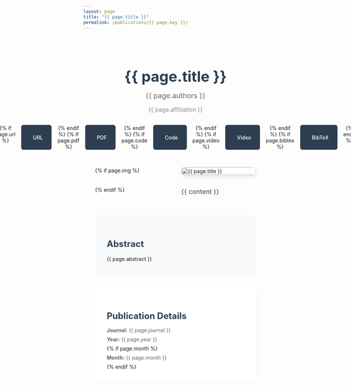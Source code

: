 ```yaml
---
layout: page
title: "{{ page.title }}"
permalink: /publications/{{ page.key }}/
---
```


<style>
.publication-container {
  max-width: 1200px;
  margin: 0 auto;
  padding: 2rem;
  font-family: -apple-system, BlinkMacSystemFont, 'Segoe UI', Roboto, Oxygen, Ubuntu, Cantarell, 'Open Sans', 'Helvetica Neue', sans-serif;
}

.publication-header {
  text-align: center;
  margin-bottom: 3rem;
}

.publication-title {
  font-size: 2.5rem;
  font-weight: 700;
  color: #2c3e50;
  margin-bottom: 1rem;
  line-height: 1.2;
}

.publication-authors {
  font-size: 1.2rem;
  color: #666;
  margin-bottom: 1rem;
}

.publication-affiliation {
  font-size: 1rem;
  color: #888;
  margin-bottom: 2rem;
}

.publication-links {
  display: flex;
  gap: 1rem;
  justify-content: center;
  margin-bottom: 2rem;
}

.publication-link {
  padding: 0.8rem 1.5rem;
  background: #2c3e50;
  color: white;
  text-decoration: none;
  border-radius: 6px;
  font-weight: 500;
  transition: all 0.2s ease;
  display: flex;
  align-items: center;
  gap: 0.5rem;
}

.publication-link:hover {
  background: #34495e;
  transform: translateY(-2px);
  box-shadow: 0 2px 8px rgba(0,0,0,0.1);
}

.publication-link svg {
  width: 16px;
  height: 16px;
  fill: currentColor;
}

.publication-content {
  display: grid;
  grid-template-columns: 1fr 1fr;
  gap: 2rem;
  margin-bottom: 3rem;
}

.publication-image {
  width: 100%;
  border-radius: 8px;
  box-shadow: 0 4px 12px rgba(0,0,0,0.1);
}

.publication-text {
  font-size: 1.1rem;
  line-height: 1.6;
  color: #444;
}

.publication-abstract {
  background: #f8f9fa;
  padding: 2rem;
  border-radius: 8px;
  margin-bottom: 2rem;
}

.publication-abstract h2 {
  color: #2c3e50;
  margin-bottom: 1rem;
  font-size: 1.5rem;
}

.publication-abstract p {
  margin: 0;
  line-height: 1.6;
}

.publication-details {
  background: white;
  padding: 2rem;
  border-radius: 8px;
  box-shadow: 0 2px 8px rgba(0,0,0,0.05);
}

.publication-details h2 {
  color: #2c3e50;
  margin-bottom: 1rem;
  font-size: 1.5rem;
}

.publication-details p {
  margin: 0.5rem 0;
  color: #666;
}

.bibtex-modal {
  display: none;
  position: fixed;
  top: 0;
  left: 0;
  width: 100%;
  height: 100%;
  background: rgba(0, 0, 0, 0.5);
  z-index: 1000;
  justify-content: center;
  align-items: center;
}

.bibtex-modal.active {
  display: flex;
}

.bibtex-content {
  background: white;
  padding: 2rem;
  border-radius: 8px;
  max-width: 80%;
  max-height: 80vh;
  overflow-y: auto;
  position: relative;
  box-shadow: 0 4px 12px rgba(0, 0, 0, 0.2);
}

.bibtex-content pre {
  margin: 0;
  white-space: pre-wrap;
  font-family: monospace;
  font-size: 0.9rem;
  line-height: 1.5;
  color: #2c3e50;
  background: #f8f9fa;
  padding: 1rem;
  border-radius: 4px;
  border: 1px solid #e9ecef;
}

.bibtex-header {
  display: flex;
  justify-content: space-between;
  align-items: center;
  margin-bottom: 1rem;
  padding-bottom: 0.5rem;
  border-bottom: 1px solid #e9ecef;
}

.bibtex-title {
  font-size: 1.1rem;
  font-weight: 600;
  color: #2c3e50;
}

.bibtex-actions {
  display: flex;
  gap: 0.5rem;
}

.copy-bibtex {
  padding: 0.4rem 0.8rem;
  background: #2c3e50;
  color: white;
  border: none;
  border-radius: 4px;
  cursor: pointer;
  font-size: 0.85rem;
  display: flex;
  align-items: center;
  gap: 0.5rem;
  transition: all 0.2s ease;
}

.copy-bibtex:hover {
  background: #34495e;
  transform: translateY(-1px);
}

.copy-bibtex svg {
  width: 16px;
  height: 16px;
  fill: currentColor;
}

.close-bibtex {
  width: 24px;
  height: 24px;
  cursor: pointer;
  color: #666;
  transition: color 0.2s;
  display: flex;
  align-items: center;
  justify-content: center;
}

.close-bibtex:hover {
  color: #2c3e50;
}

@media (max-width: 768px) {
  .publication-content {
    grid-template-columns: 1fr;
  }
  
  .publication-title {
    font-size: 2rem;
  }
  
  .publication-links {
    flex-direction: column;
    align-items: center;
  }
  
  .publication-link {
    width: 100%;
    justify-content: center;
  }
}
</style>

<div class="publication-container">
  <div class="publication-header">
    <h1 class="publication-title">{{ page.title }}</h1>
    <div class="publication-authors">{{ page.authors }}</div>
    <div class="publication-affiliation">{{ page.affiliation }}</div>
    <div class="publication-links">
      {% if page.url %}
      <a href="{{ page.url }}" class="publication-link" target="_blank">
        <svg viewBox="0 0 24 24">
          <path d="M12 2C6.48 2 2 6.48 2 12s4.48 10 10 10 10-4.48 10-10S17.52 2 12 2zm-1 17.93c-3.95-.49-7-3.85-7-7.93 0-.62.08-1.21.21-1.79L9 15v1c0 1.1.9 2 2 2v1.93zm6.9-2.54c-.26-.81-1-1.39-1.9-1.39h-1v-3c0-.55-.45-1-1-1H8v-2h2c.55 0 1-.45 1-1V7h2c1.1 0 2-.9 2-2v-.41c2.93 1.19 5 4.06 5 7.41 0 2.08-.8 3.97-2.1 5.39z"/>
        </svg>
        URL
      </a>
      {% endif %}
      {% if page.pdf %}
      <a href="{{ page.pdf }}" class="publication-link" target="_blank">
        <svg viewBox="0 0 24 24">
          <path d="M14 2H6c-1.1 0-1.99.9-1.99 2L4 20c0 1.1.89 2 1.99 2H18c1.1 0 2-.9 2-2V8l-6-6zm2 16H8v-2h8v2zm0-4H8v-2h8v2zm-3-5V3.5L18.5 9H13z"/>
        </svg>
        PDF
      </a>
      {% endif %}
      {% if page.code %}
      <a href="{{ page.code }}" class="publication-link" target="_blank">
        <svg viewBox="0 0 24 24">
          <path d="M9.4 16.6L4.8 12l4.6-4.6L8 6l-6 6 6 6 1.4-1.4zm5.2 0l4.6-4.6-4.6-4.6L16 6l6 6-6 6-1.4-1.4z"/>
        </svg>
        Code
      </a>
      {% endif %}
      {% if page.video %}
      <a href="{{ page.video }}" class="publication-link" target="_blank">
        <svg viewBox="0 0 24 24">
          <path d="M10 16.5l6-4.5-6-4.5v9zM12 2C6.48 2 2 6.48 2 12s4.48 10 10 10 10-4.48 10-10S17.52 2 12 2zm0 18c-4.41 0-8-3.59-8-8s3.59-8 8-8 8 3.59 8 8-3.59 8-8 8z"/>
        </svg>
        Video
      </a>
      {% endif %}
      {% if page.bibtex %}
      <a href="/nlip/publications/references/{{ page.bibtex }}.txt" class="publication-link" target="_blank">
        <svg viewBox="0 0 24 24">
          <path d="M14 2H6c-1.1 0-1.99.9-1.99 2L4 20c0 1.1.89 2 1.99 2H18c1.1 0 2-.9 2-2V8l-6-6zm2 16H8v-2h8v2zm0-4H8v-2h8v2zm-3-5V3.5L18.5 9H13z"/>
        </svg>
        BibTeX
      </a>
      {% endif %}
    </div>
  </div>

  <div class="publication-content">
    {% if page.img %}
    <div class="publication-image-container">
      <img src="/nlip/publications/images/{{ page.img }}" class="publication-image" alt="{{ page.title }}">
    </div>
    {% endif %}
    <div class="publication-text">
      {{ content }}
    </div>
  </div>

  <div class="publication-abstract">
    <h2>Abstract</h2>
    <p>{{ page.abstract }}</p>
  </div>

  <div class="publication-details">
    <h2>Publication Details</h2>
    <p><strong>Journal:</strong> {{ page.journal }}</p>
    <p><strong>Year:</strong> {{ page.year }}</p>
    {% if page.month %}
    <p><strong>Month:</strong> {{ page.month }}</p>
    {% endif %}
  </div>
</div>

<script>
document.addEventListener('DOMContentLoaded', function() {
  // Create BibTeX modal
  const modal = document.createElement('div');
  modal.className = 'bibtex-modal';
  modal.innerHTML = `
    <div class="bibtex-content">
      <div class="bibtex-header">
        <div class="bibtex-title">BibTeX Entry</div>
        <div class="bibtex-actions">
          <button class="copy-bibtex">
            <svg viewBox="0 0 24 24">
              <path d="M16 1H4c-1.1 0-2 .9-2 2v14h2V3h12V1zm3 4H8c-1.1 0-2 .9-2 2v14c0 1.1.9 2 2 2h11c1.1 0 2-.9 2-2V7c0-1.1-.9-2-2-2zm0 16H8V7h11v14z"/>
            </svg>
            Copy
          </button>
          <div class="close-bibtex">
            <svg viewBox="0 0 24 24">
              <path d="M19 6.41L17.59 5 12 10.59 6.41 5 5 6.41 10.59 12 5 17.59 6.41 19 12 13.41 17.59 19 19 17.59 13.41 12z"/>
            </svg>
          </div>
        </div>
      </div>
      <pre></pre>
    </div>
  `;
  document.body.appendChild(modal);

  // Handle BibTeX links
  const bibtexLink = document.querySelector('a[href*="bibtex"]');
  if (bibtexLink) {
    bibtexLink.addEventListener('click', async function(e) {
      e.preventDefault();
      e.stopPropagation();
      
      const bibtexUrl = this.getAttribute('href');
      try {
        const response = await fetch(bibtexUrl);
        const bibtexContent = await response.text();
        const preElement = modal.querySelector('pre');
        preElement.textContent = bibtexContent;
        modal.classList.add('active');
      } catch (error) {
        console.error('Error loading BibTeX:', error);
      }
    });
  }

  // Copy BibTeX content
  const copyButton = modal.querySelector('.copy-bibtex');
  copyButton.addEventListener('click', () => {
    const bibtexContent = modal.querySelector('pre').textContent;
    navigator.clipboard.writeText(bibtexContent).then(() => {
      const originalText = copyButton.innerHTML;
      copyButton.innerHTML = `
        <svg viewBox="0 0 24 24">
          <path d="M9 16.17L4.83 12l-1.42 1.41L9 19 21 7l-1.41-1.41L9 16.17z"/>
        </svg>
        Copied!
      `;
      setTimeout(() => {
        copyButton.innerHTML = originalText;
      }, 2000);
    });
  });

  // Close modal when clicking close button or outside
  modal.querySelector('.close-bibtex').addEventListener('click', () => {
    modal.classList.remove('active');
  });

  modal.addEventListener('click', (e) => {
    if (e.target === modal) {
      modal.classList.remove('active');
    }
  });

  // Close modal with Escape key
  document.addEventListener('keydown', (e) => {
    if (e.key === 'Escape' && modal.classList.contains('active')) {
      modal.classList.remove('active');
    }
  });
});
</script> 